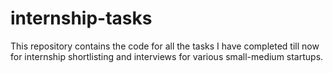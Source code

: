 # internship-tasks
This repository contains the code for all the tasks I have completed till now for internship shortlisting and interviews for various small-medium startups.
